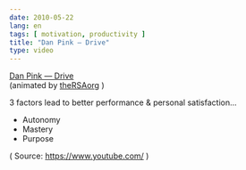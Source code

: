 ```yaml
---
date: 2010-05-22
lang: en
tags: [ motivation, productivity ]
title: "Dan Pink — Drive"
type: video
---
```


[Dan Pink — Drive](http://www.youtube.com/watch?v=u6XAPnuFjJc&playnext_from=TL&videos=ekIg8UKn2eE)  
(animated by [theRSAorg](http://youtube.com/user/theRSAorg) )

3 factors lead to better performance & personal satisfaction...

-   Autonomy
-   Mastery
-   Purpose

( Source: <https://www.youtube.com/> )

